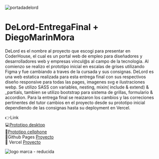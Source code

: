 


![portadadelord](https://github.com/DIGORACCOON4279/DeLord-Preentrega3/assets/88150970/2e5541df-d457-4dad-ad0d-d85cc01b8ee3)
</br>
# DeLord-EntregaFinal + DiegoMarinMora

DeLord es el nombre al proyecto que escogi para presentar en CoderHouse, el cual es un portal web de empleo para diseñadores y desarrolladores web y empresas vincul@s al campo de la tecnologia. Al comienzo se realizo el prototipo inicial en escalas de grises utilizando Figma y fue cambiando a traves de la cursada y sus consignas. DeLord es una web estatica realizada para esta entrega final con sus respectivos diseño responsive para todas las pages, imagenes svg e ilustraciones webp. Se utilizo SASS con variables, nesting, mixin( include & extend) & _partials, tambien se utilizo bootstrap para sistema de grillas, formulario & accordion.
Para la entrega final se reaizaron los cambios y las correciones pertinentes del tutor cambios en el proyecto desde su prototipo inicial dependiendo de las consignas hasta su deployment en Vercel.

👉Link  </br>
💻[Prototipo desktop](https://www.figma.com/proto/uA574xOChxtF5VhNTMiwAX/Delord?page-id=0%3A1&type=design&node-id=32-9&viewport=-818%2C-6106%2C0.4&t=N2PTUORlqXvggZVU-1&scaling=scale-down&starting-point-node-id=32%3A9&mode=design)</br>
📱[Prototipo cellphone](https://www.figma.com/proto/uA574xOChxtF5VhNTMiwAX/Delord?page-id=172%3A3037&type=design&node-id=176-2189&viewport=1677%2C1687%2C0.34&t=7u2bsnRTLdKVq25E-1&scaling=scale-down&starting-point-node-id=176%3A2189&mode=design)</br>
🚀Github Pages [Proyecto](https://digoraccoon4279.github.io/EntregaFinal/)</br>
🚀 Vercel [Proyecto](https://delord.vercel.app/)



![logo marca - reducida](https://github.com/DIGORACCOON4279/MercurioGUI/assets/88150970/e8492f0f-bf40-4810-ab83-fea9f0dfe61e)
